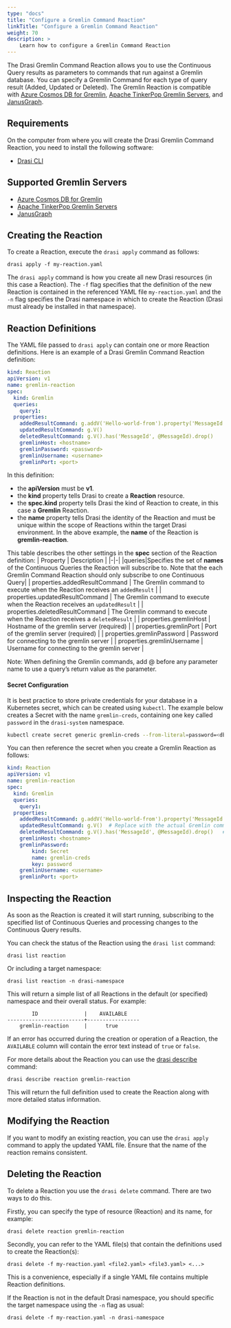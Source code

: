 ```yaml
---
type: "docs"
title: "Configure a Gremlin Command Reaction"
linkTitle: "Configure a Gremlin Command Reaction"
weight: 70
description: >
    Learn how to configure a Gremlin Command Reaction
---
```


The Drasi Gremlin Command Reaction allows you to use the Continuous Query results as parameters to commands that run against a Gremlin database. You can specify a Gremlin Command for each type of query result (Added, Updated or Deleted). The Gremlin Reaction is compatible with [Azure Cosmos DB for Gremlin](https://learn.microsoft.com/en-us/azure/cosmos-db/gremlin/introduction), [Apache TinkerPop Gremlin Servers](https://tinkerpop.apache.org/docs/3.4.4/reference/#gremlin-server), and [JanusGraph](https://janusgraph.org/).

## Requirements
On the computer from where you will create the Drasi Gremlin Command Reaction, you need to install the following software:
- [Drasi CLI](/reference/command-line-interface/) 

## Supported Gremlin Servers
- [Azure Cosmos DB for Gremlin](https://learn.microsoft.com/en-us/azure/cosmos-db/gremlin/introduction) 
- [Apache TinkerPop Gremlin Servers](https://tinkerpop.apache.org/docs/3.4.4/reference/#gremlin-server)
- [JanusGraph](https://janusgraph.org/)

## Creating the Reaction
To create a Reaction, execute the `drasi apply` command as follows:

```text
drasi apply -f my-reaction.yaml
```

The `drasi apply` command is how you create all new Drasi resources (in this case a Reaction). The `-f` flag specifies that the definition of the new Reaction is contained in the referenced YAML file `my-reaction.yaml` and the `-n` flag specifies the Drasi namespace in which to create the Reaction (Drasi must already be installed in that namespace).

## Reaction Definitions
The YAML file passed to `drasi apply` can contain one or more Reaction definitions. Here is an example of a Drasi Gremlin Command Reaction definition:
```yaml
kind: Reaction
apiVersion: v1
name: gremlin-reaction
spec:
  kind: Gremlin
  queries:
    query1:
  properties: 
    addedResultCommand: g.addV('Hello-world-from').property('MessageId', @MessageId).property('name',@MessageFrom)
    updatedResultCommand: g.V()
    deletedResultCommand: g.V().has('MessageId', @MessageId).drop()
    gremlinHost: <hostname>
    gremlinPassword: <password>
    gremlinUsername: <username>
    gremlinPort: <port>
```

In this definition: 
- the **apiVersion** must be **v1**.
- the **kind** property tells Drasi to create a **Reaction** resource.
- the **spec.kind** property tells Drasi the kind of Reaction to create, in this case a **Gremlin** Reaction. 
- the **name** property tells Drasi the identity of the Reaction and must be unique within the scope of Reactions within the target Drasi environment. In the above example, the **name** of the Reaction is **gremlin-reaction**.

This table describes the other settings in the **spec** section of the Reaction definition:
| Property | Description |
|-|-|
|queries|Specifies the set of **names** of the Continuous Queries the Reaction will subscribe to. Note that the each Gremlin Command Reaction should only subscribe to one Continuous Query|
| properties.addedResultCommand | The Gremlin command to execute when the Reaction receives an `addedResult` |
| properties.updatedResultCommand | The Gremlin command to execute when the Reaction receives an `updatedResult` |
| properties.deletedResultCommand | The Gremlin command to execute when the Reaction receives a `deletedResult` |
| properties.gremlinHost | Hostname of the gremlin server (required) |
| properties.gremlinPort | Port of the gremlin server (required) |
| properties.gremlinPassword | Password for connecting to the gremlin server |
| properties.gremlinUsername | Username for connecting to the gremlin server |

Note: When defining the Gremlin commands, add @ before any parameter name to use a query’s return value as the parameter.

#### Secret Configuration
It is best practice to store private credentials for your database in a Kubernetes secret, which can be created using `kubectl`. The example below creates a Secret with the name `gremlin-creds`, containing one key called `password` in the `drasi-system` namespace.

```bash
kubectl create secret generic gremlin-creds --from-literal=password=<db-password> -n drasi-system
```

You can then reference the secret when you create a Gremlin Reaction as follows:
```yaml
kind: Reaction
apiVersion: v1
name: gremlin-reaction
spec:
  kind: Gremlin
  queries:
    query1:
  properties: 
    addedResultCommand: g.addV('Hello-world-from').property('MessageId', @MessageId).property('name',@MessageFrom) # Replace with the actual Gremlin command
    updatedResultCommand: g.V()  # Replace with the actual Gremlin command
    deletedResultCommand: g.V().has('MessageId', @MessageId).drop()   # Replace with the actual Gremlin command
    gremlinHost: <hostname>
    gremlinPassword: 
        kind: Secret
        name: gremlin-creds
        key: password
    gremlinUsername: <username>
    gremlinPort: <port>
```


## Inspecting the Reaction
As soon as the Reaction is created it will start running, subscribing to the specified list of Continuous Queries and processing changes to the Continuous Query results.

You can check the status of the Reaction using the `drasi list` command:

```text
drasi list reaction
```

Or including a target namespace:

```text
drasi list reaction -n drasi-namespace
```

This will return a simple list of all Reactions in the default (or specified) namespace and their overall status. For example:

```
        ID               |    AVAILABLE
-------------------------+-----------------
    gremlin-reaction     |      true
```

If an error has occurred during the creation or operation of a Reaction, the `AVAILABLE` column will contain the error text instead of `true` or `false`.

For more details about the Reaction you can use the [drasi describe](/reference/command-line-interface#drasi-describe) command:

```text
drasi describe reaction gremlin-reaction
```

This will return the full definition used to create the Reaction along with more detailed status information.


## Modifying the Reaction
If you want to modify an existing reaction, you can use the `drasi apply` command to apply the updated YAML file. Ensure that the name of the reaction remains consistent.

## Deleting the Reaction
To delete a Reaction you use the `drasi delete` command. There are two ways to do this. 

Firstly, you can specify the type of resource (Reaction) and its name, for example:

```text
drasi delete reaction gremlin-reaction
```

Secondly, you can refer to the YAML file(s) that contain the definitions used to create the Reaction(s):

```text
drasi delete -f my-reaction.yaml <file2.yaml> <file3.yaml> <...>
```

This is a convenience, especially if a single YAML file contains multiple Reaction definitions. 

If the Reaction is not in the default Drasi namespace, you should specific the target namespace using the `-n` flag as usual:

```text
drasi delete -f my-reaction.yaml -n drasi-namespace
```